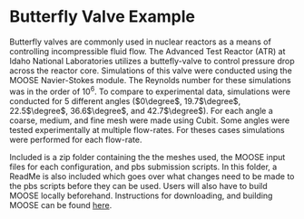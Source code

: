 # Butterfly Valve Example

Butterfly valves are commonly used in nuclear reactors as a means of controlling incompressible fluid flow. The Advanced Test Reactor (ATR) at Idaho National Laboratories utilizes a buttefly-valve to control pressure drop across the reactor core. Simulations of this valve were conducted using the MOOSE Navier-Stokes module. The Reynolds number for these simulations was in the order of $10^6$. To compare to experimental data, simulations were conducted for 5 different angles ($0\degree$, 19.7$\degree$, 22.5$\degree$, 36.6$\degree$, and 42.7$\degree$). For each angle a coarse, medium, and fine mesh were made using Cubit. Some angles were tested experimentally at multiple flow-rates. For theses cases simulations were performed for each flow-rate.

Included is a zip folder containing the the meshes used, the MOOSE input files for each configuration, and pbs submission scripts. In this folder, a ReadMe is also included which goes over what changes need to be made to the pbs scripts before they can be used. Users will also have to build MOOSE locally beforehand. Instructions for downloading, and building MOOSE can be found [here](https://mooseframework.inl.gov/getting_started/installation/index.html).

